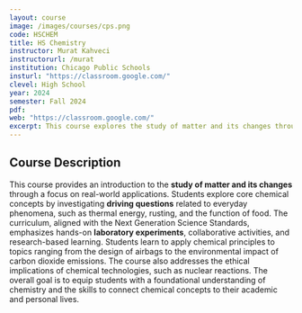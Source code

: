 ```yaml
---
layout: course
image: /images/courses/cps.png
code: HSCHEM
title: HS Chemistry
instructor: Murat Kahveci
instructorurl: /murat
institution: Chicago Public Schools
insturl: "https://classroom.google.com/"
clevel: High School
year: 2024
semester: Fall 2024
pdf:
web: "https://classroom.google.com/"
excerpt: This course explores the study of matter and its changes through hands-on labs and activities, with an emphasis on real-world applications.
---
```


## Course Description
This course provides an introduction to the **study of matter and its changes** through a focus on real-world applications. Students explore core chemical concepts by investigating **driving questions** related to everyday phenomena, such as thermal energy, rusting, and the function of food. The curriculum, aligned with the Next Generation Science Standards, emphasizes hands-on **laboratory experiments**, collaborative activities, and research-based learning. Students learn to apply chemical principles to topics ranging from the design of airbags to the environmental impact of carbon dioxide emissions. The course also addresses the ethical implications of chemical technologies, such as nuclear reactions. The overall goal is to equip students with a foundational understanding of chemistry and the skills to connect chemical concepts to their academic and personal lives.